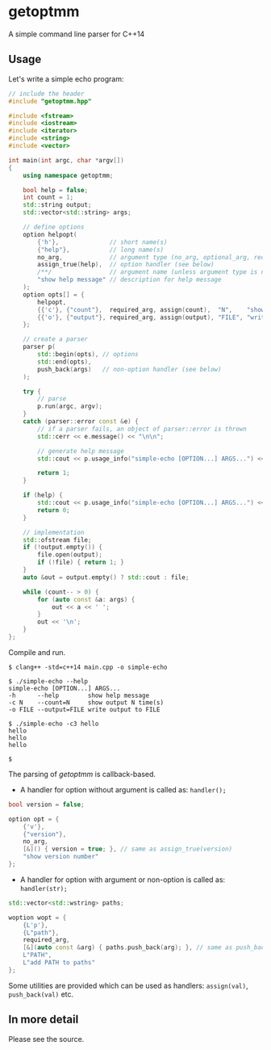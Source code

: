 # getoptmm
A simple command line parser for C++14

## Usage

Let's write a simple echo program:

```cpp
// include the header
#include "getoptmm.hpp" 

#include <fstream>
#include <iostream>
#include <iterator>
#include <string>
#include <vector>

int main(int argc, char *argv[])
{
    using namespace getoptmm;

    bool help = false;
    int count = 1;
    std::string output;
    std::vector<std::string> args;

    // define options
    option helpopt(
        {'h'},              // short name(s)
        {"help"},           // long name(s)
        no_arg,             // argument type (no_arg, optional_arg, required_arg)
        assign_true(help),  // option handler (see below)
        /**/                // argument name (unless argument type is no_arg)
        "show help message" // description for help message
    );
    option opts[] = {
        helpopt,
        {{'c'}, {"count"},  required_arg, assign(count),  "N",    "show output N time(s)"},
        {{'o'}, {"output"}, required_arg, assign(output), "FILE", "write output to FILE"}
    };

    // create a parser
    parser p(
        std::begin(opts), // options
        std::end(opts),
        push_back(args)   // non-option handler (see below)   
    );

    try {
        // parse
        p.run(argc, argv);
    }
    catch (parser::error const &e) {
        // if a parser fails, an object of parser::error is thrown
        std::cerr << e.message() << "\n\n";

        // generate help message
        std::cout << p.usage_info("simple-echo [OPTION...] ARGS...") << '\n';

        return 1;
    }

    if (help) {
        std::cout << p.usage_info("simple-echo [OPTION...] ARGS...") << '\n';
        return 0;
    }

    // implementation
    std::ofstream file;
    if (!output.empty()) {
        file.open(output);
        if (!file) { return 1; }
    }
    auto &out = output.empty() ? std::cout : file;

    while (count-- > 0) {
        for (auto const &a: args) {
            out << a << ' ';
        }
        out << '\n';
    }
};
```

Compile and run.

```shell
$ clang++ -std=c++14 main.cpp -o simple-echo

$ ./simple-echo --help
simple-echo [OPTION...] ARGS...
-h      --help        show help message
-c N    --count=N     show output N time(s)
-o FILE --output=FILE write output to FILE

$ ./simple-echo -c3 hello
hello
hello
hello

$
```

The parsing of *getoptmm* is callback-based.

* A handler for option without argument is called as: `handler();`

```cpp
bool version = false;

option opt = {
    {'v'},
    {"version"},
    no_arg,
    [&]() { version = true; }, // same as assign_true(version)
    "show version number"
};
```

* A handler for option with argument or non-option is called as: `handler(str);`

```cpp
std::vector<std::wstring> paths;

woption wopt = {
    {L'p'},
    {L"path"},
    required_arg,
    [&](auto const &arg) { paths.push_back(arg); }, // same as push_back(paths)
    L"PATH",
    L"add PATH to paths"
};
```

Some utilities are provided which can be used as handlers: `assign(val)`, `push_back(val)` etc.

## In more detail

Please see the source.
